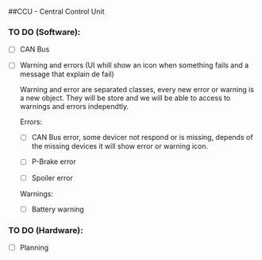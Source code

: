 ##CCU - Central Control Unit


 


 ### TO DO (Software):


 


 - [ ] CAN Bus 


 


 - [ ] Warning and errors (UI whill show an icon when something fails and a message that explain de fail)


 	Warning and error are separated classes, every new error or warning is a new object. They will be store and we will be able to access to warnings and errors independtly.


 


 	Errors:


 	- [ ] CAN Bus error, some devicer not respond or is missing, depends of the missing devices it will show error or warning icon.


 	- [ ] P-Brake  error


 	- [ ] Spoiler error


 


 


 	Warnings:


 	- [ ] Battery warning


 


 ### TO DO (Hardware):


 


 - [ ] Planning
